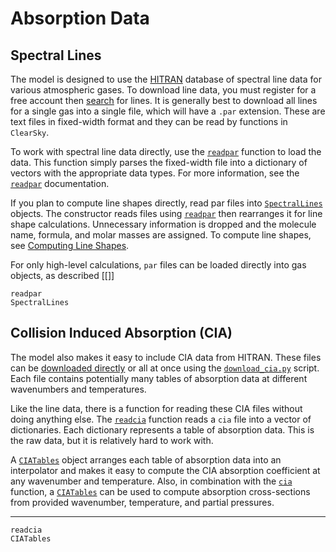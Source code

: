 # Absorption Data

## Spectral Lines

The model is designed to use the [HITRAN](https://hitran.org/) database of spectral line data for various atmospheric gases. To download line data, you must register for a free account then [search](https://hitran.org/lbl/) for lines. It is generally best to download all lines for a single gas into a single file, which will have a `.par` extension. These are text files in fixed-width format and they can be read by functions in `ClearSky`.

To work with spectral line data directly, use the [`readpar`](@ref) function to load the data. This function simply parses the fixed-width file into a dictionary of vectors with the appropriate data types. For more information, see the [`readpar`](@ref) documentation.

If you plan to compute line shapes directly, read par files into [`SpectralLines`](@ref) objects. The constructor reads files using [`readpar`](@ref) then rearranges it for line shape calculations. Unnecessary information is dropped and the molecule name, formula, and molar masses are assigned. To compute line shapes, see [Computing Line Shapes](computing_line_shapes.md).

For only high-level calculations, `par` files can be loaded directly into gas objects, as described [[]]

```@docs
readpar
SpectralLines
```

## Collision Induced Absorption (CIA)

The model also makes it easy to include CIA data from HITRAN. These files can be  [downloaded directly](https://hitran.org/cia/) or all at once using the [`download_cia.py`](https://github.com/wordsworthgroup/ClearSky.jl/blob/main/scripts/download_cia.py) script. Each file contains potentially many tables of absorption data at different wavenumbers and temperatures.

Like the line data, there is a function for reading these CIA files without doing anything else. The [`readcia`](@ref) function reads a `cia` file into a vector of dictionaries. Each dictionary represents a table of absorption data. This is the raw data, but it is relatively hard to work with.

A [`CIATables`](@ref) object arranges each table of absorption data into an interpolator and makes it easy to compute the CIA absorption coefficient at any wavenumber and temperature. Also, in combination with the [`cia`](@ref) function, a [`CIATables`](@ref) can be used to compute absorption cross-sections from provided wavenumber, temperature, and partial pressures.

-----

```@docs
readcia
CIATables
```
